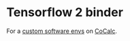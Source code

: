 # Tensorflow 2 binder

For a [custom software envs](https://doc.cocalc.com/software.html#custom-environments) on [CoCalc](https://cocalc.com).
